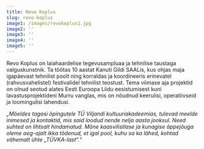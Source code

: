 ```yaml
---
title: Revo Koplus
slug: revo-koplus
image1: /images/revokoplus1.jpg
image2: ''
image3: ''
image4: ''
image5: ''
---
```

Revo Koplus on laiahaardelise tegevusampluaa ja tehnilise taustaga valguskunstnik. Ta töötas 10 aastat Kanuti Gildi SAALis, kus ohjas maja igapäevast tehnilist poolt ning korraldas ja koordineeris erinevatel (rahvusvahelistel) festivalidel tehnilist teostust. Tema viimase aja projektid on olnud seotud alates Eesti Euroopa Liidu eesistumisest kuni lavastusprojektideni Murru vanglas, mis on nõudnud keerulisi, operatiivseid ja loomingulisi lahendusi.

_„Mõeldes tagasi õpingutele TÜ Viljandi kultuuriakadeemias, tulevad meelde inimesed ja kontaktid, mis said loodud nende nelja aasta jooksul. Need suhted on lihtsalt hindamatud. Mõne kaasvilistlase ja kunagise õppejõuga oleme aeg-ajalt ikka tõdenud, et igal pool, kuhu sa ka lähed, kohtad vähemalt ühte „TÜVKA-last“.“_
